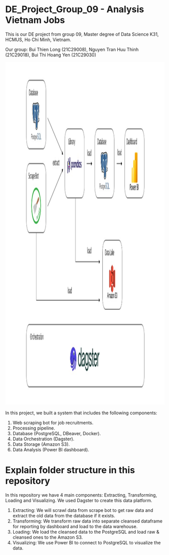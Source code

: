 # DE_Project_Group_09 - Analysis Vietnam Jobs
This is our DE project from group 09, Master degree of Data Science K31, HCMUS, Ho Chi Minh, Vietnam.

Our group: Bui Thien Long (21C29008), Nguyen Tran Huu Thinh (21C29018), Bui Thi Hoang Yen (21C29030)

<p align="center">
  <img width="1920" height="1080" src="etl.jpg" alt="ETL Pipeline">
</p>

In this project, we built a system that includes the following components:
1. Web scraping bot for job recruitments.
2. Processing pipeline.
3. Database (PostgreSQL, DBeaver, Docker).
4. Data Orchestration (Dagster).
5. Data Storage (Amazon S3).
6. Data Analysis (Power BI dashboard).

# Explain folder structure in this repository

In this repository we have 4 main components: Extracting, Transforming, Loading and Visualizing. We used Dagster to create this data platform.

1. Extracting: We will scrawl data from scrape bot to get raw data and extract the old data from the database if it exists.
2. Transforming: We transform raw data into separate cleansed dataframe for reporting by dashboard and load to the data warehouse.
3. Loading: We load the cleansed data to the PostgreSQL and load raw & cleansed ones to the Amazon S3.
4. Visualizing: We use Power BI to connect to PostgreSQL to visualize the data.


